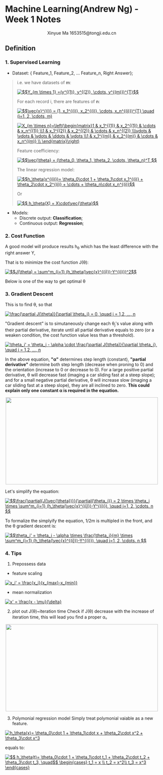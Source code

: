 # Machine Learning(Andrew Ng) - Week 1 Notes

<p align="center">
Xinyue Ma   1653515@tongji.edu.cn
</p>


## Definition

### 1. Supervised Learning
+ Dataset: 
{ Feature_1, Feature_2, ... Feature_n, Right Answer};

> i.e. we have datasets of **m**:
>
> <!--$$Y_{m \times 1} =(y^{(1)}, y^{(2)}, \cdots, y^{(m)})^{T}$$-->
>
><a href="https://www.codecogs.com/eqnedit.php?latex=$$Y_{m&space;\times&space;1}&space;=(y^{(1)},&space;y^{(2)},&space;\cdots,&space;y^{(m)})^{T}$$" target="_blank"><img src="https://latex.codecogs.com/gif.latex?$$Y_{m&space;\times&space;1}&space;=(y^{(1)},&space;y^{(2)},&space;\cdots,&space;y^{(m)})^{T}$$" title="$$Y_{m \times 1} =(y^{(1)}, y^{(2)}, \cdots, y^{(m)})^{T}$$" /></a>
>
> For each record i, there are features of **n**:
>
> <!--$$\vec{x}^{(i)} = (1, x_1^{(i)}, x_2^{(i)}, \cdots, x_n^{(i)})^{T} \quad (i=1, 2, \cdots, m) $$-->
>
> <a href="https://www.codecogs.com/eqnedit.php?latex=$$\vec{x}^{(i)}&space;=&space;(1,&space;x_1^{(i)},&space;x_2^{(i)},&space;\cdots,&space;x_n^{(i)})^{T}&space;\quad&space;(i=1,&space;2,&space;\cdots,&space;m)" target="_blank"><img src="https://latex.codecogs.com/gif.latex?$$\vec{x}^{(i)}&space;=&space;(1,&space;x_1^{(i)},&space;x_2^{(i)},&space;\cdots,&space;x_n^{(i)})^{T}&space;\quad&space;(i=1,&space;2,&space;\cdots,&space;m)" title="$$\vec{x}^{(i)} = (1, x_1^{(i)}, x_2^{(i)}, \cdots, x_n^{(i)})^{T} \quad (i=1, 2, \cdots, m)" /></a>
>
> <!--X_{m \times n}=\left(\begin{matrix}1 & x_1^{(1)} & x_2^{(1)} & \cdots & x_n^{(1)} \\1 & x_1^{(2)} & x_2^{(2)} & \cdots & x_n^{(2)} \\\vdots & \vdots & \vdots & \ddots & \vdots \\1 & x_1^{(m)} & x_2^{(m)} & \cdots & x_n^{(m)} \\ \end{matrix}\right)-->
>
> <a href="https://www.codecogs.com/eqnedit.php?latex=X_{m&space;\times&space;n}=\left(\begin{matrix}1&space;&&space;x_1^{(1)}&space;&&space;x_2^{(1)}&space;&&space;\cdots&space;&&space;x_n^{(1)}&space;\\1&space;&&space;x_1^{(2)}&space;&&space;x_2^{(2)}&space;&&space;\cdots&space;&&space;x_n^{(2)}&space;\\\vdots&space;&&space;\vdots&space;&&space;\vdots&space;&&space;\ddots&space;&&space;\vdots&space;\\1&space;&&space;x_1^{(m)}&space;&&space;x_2^{(m)}&space;&&space;\cdots&space;&&space;x_n^{(m)}&space;\\&space;\end{matrix}\right)" target="_blank"><img src="https://latex.codecogs.com/gif.latex?X_{m&space;\times&space;n}=\left(\begin{matrix}1&space;&&space;x_1^{(1)}&space;&&space;x_2^{(1)}&space;&&space;\cdots&space;&&space;x_n^{(1)}&space;\\1&space;&&space;x_1^{(2)}&space;&&space;x_2^{(2)}&space;&&space;\cdots&space;&&space;x_n^{(2)}&space;\\\vdots&space;&&space;\vdots&space;&&space;\vdots&space;&&space;\ddots&space;&&space;\vdots&space;\\1&space;&&space;x_1^{(m)}&space;&&space;x_2^{(m)}&space;&&space;\cdots&space;&&space;x_n^{(m)}&space;\\&space;\end{matrix}\right)" title="X_{m \times n}=\left(\begin{matrix}1 & x_1^{(1)} & x_2^{(1)} & \cdots & x_n^{(1)} \\1 & x_1^{(2)} & x_2^{(2)} & \cdots & x_n^{(2)} \\\vdots & \vdots & \vdots & \ddots & \vdots \\1 & x_1^{(m)} & x_2^{(m)} & \cdots & x_n^{(m)} \\ \end{matrix}\right)" /></a>
>
>  
> Feature coefficiency:
>
> <!--$$\vec{\theta} = (\theta_0, \theta_1, \theta_2, \cdots, \theta_n)^T $$-->
>
><a href="https://www.codecogs.com/eqnedit.php?latex=$$\vec{\theta}&space;=&space;(\theta_0,&space;\theta_1,&space;\theta_2,&space;\cdots,&space;\theta_n)^T&space;$$" target="_blank"><img src="https://latex.codecogs.com/gif.latex?$$\vec{\theta}&space;=&space;(\theta_0,&space;\theta_1,&space;\theta_2,&space;\cdots,&space;\theta_n)^T&space;$$" title="$$\vec{\theta} = (\theta_0, \theta_1, \theta_2, \cdots, \theta_n)^T $$" /></a>
> 
> The linear regression model:
>
> <!--$$h_\theta(x^{(i)})= \theta_0\cdot 1 + \theta_1\cdot x_1^{(i)} + \theta_2\cdot x_2^{(i)} + \cdots + \theta_n\cdot x_n^{(i)}$$-->
>
> <a href="https://www.codecogs.com/eqnedit.php?latex=$$h_\theta(x^{(i)})=&space;\theta_0\cdot&space;1&space;&plus;&space;\theta_1\cdot&space;x_1^{(i)}&space;&plus;&space;\theta_2\cdot&space;x_2^{(i)}&space;&plus;&space;\cdots&space;&plus;&space;\theta_n\cdot&space;x_n^{(i)}$$" target="_blank"><img src="https://latex.codecogs.com/gif.latex?$$h_\theta(x^{(i)})=&space;\theta_0\cdot&space;1&space;&plus;&space;\theta_1\cdot&space;x_1^{(i)}&space;&plus;&space;\theta_2\cdot&space;x_2^{(i)}&space;&plus;&space;\cdots&space;&plus;&space;\theta_n\cdot&space;x_n^{(i)}$$" title="$$h_\theta(x^{(i)})= \theta_0\cdot 1 + \theta_1\cdot x_1^{(i)} + \theta_2\cdot x_2^{(i)} + \cdots + \theta_n\cdot x_n^{(i)}$$" /></a>
>
> Or
>
> <!--$$ h_\theta(X) = X\cdot\vec{\theta}$$-->
>
> <a href="https://www.codecogs.com/eqnedit.php?latex=$$&space;h_\theta(X)&space;=&space;X\cdot\vec{\theta}$$" target="_blank"><img src="https://latex.codecogs.com/gif.latex?$$&space;h_\theta(X)&space;=&space;X\cdot\vec{\theta}$$" title="$$ h_\theta(X) = X\cdot\vec{\theta}$$" /></a>


+ Models:
	- Discrete output: **Classification**;
	- Continuous output: **Regression**;


### 2. Cost Function
A good model will produce results h<sub>θ</sub> which has the least difference with the right answer Y, 

That is to minimize the cost function J(θ):

<!--$$J(\theta) = \sum^m_{i=1} (h_\theta(\vec{x}^{(i)})-Y^{(i)})^2$$-->

<a href="https://www.codecogs.com/eqnedit.php?latex=$$J(\theta)&space;=&space;\sum^m_{i=1}&space;(h_\theta(\vec{x}^{(i)})-Y^{(i)})^2$$" target="_blank"><img src="https://latex.codecogs.com/gif.latex?$$J(\theta)&space;=&space;\sum^m_{i=1}&space;(h_\theta(\vec{x}^{(i)})-Y^{(i)})^2$$" title="$$J(\theta) = \sum^m_{i=1} (h_\theta(\vec{x}^{(i)})-Y^{(i)})^2$$" /></a>

Below is one of the way to get optimal θ

### 3. Gradient Descent

This is to find θ, so that 

<!--\frac{\partial J(\theta)}{\partial \theta_j} = 0, \quad j = 1,2, ..., n-->

<a href="https://www.codecogs.com/eqnedit.php?latex=\frac{\partial&space;J(\theta)}{\partial&space;\theta_j}&space;=&space;0,&space;\quad&space;j&space;=&space;1,2,&space;...,&space;n" target="_blank"><img src="https://latex.codecogs.com/gif.latex?\frac{\partial&space;J(\theta)}{\partial&space;\theta_j}&space;=&space;0,&space;\quad&space;j&space;=&space;1,2,&space;...,&space;n" title="\frac{\partial J(\theta)}{\partial \theta_j} = 0, \quad j = 1,2, ..., n" /></a>

"Gradient descent" is to simutaneously change each θ<sub>j</sub>'s value along with their partial derivative, iterate until all partial derivative equals to zero (or a weaken condition, the cost function value less than a threshold).

<!--\theta_j' = \theta_j - \alpha \cdot \frac{\partial J(\theta)}{\partial \theta_j}, \quad j = 1,2, ..., n-->

<a href="https://www.codecogs.com/eqnedit.php?latex=\theta_j'&space;=&space;\theta_j&space;-&space;\alpha&space;\cdot&space;\frac{\partial&space;J(\theta)}{\partial&space;\theta_j},&space;\quad&space;j&space;=&space;1,2,&space;...,&space;n" target="_blank"><img src="https://latex.codecogs.com/gif.latex?\theta_j'&space;=&space;\theta_j&space;-&space;\alpha&space;\cdot&space;\frac{\partial&space;J(\theta)}{\partial&space;\theta_j},&space;\quad&space;j&space;=&space;1,2,&space;...,&space;n" title="\theta_j' = \theta_j - \alpha \cdot \frac{\partial J(\theta)}{\partial \theta_j}, \quad j = 1,2, ..., n" /></a>

In the above equation, __"α"__ determines step length (constant), __"partial derivative"__ determine both step length (decrease when proning to 0) and the orientation (increase to 0 or decrease to 0).
For a large positive partial derivative, θ will decrease fast (imaging a car sliding fast at a steep slope); and for a small negative partial derivative, θ will increase slow (imaging a car sliding fast at a steep slope), they are all inclined to zero. **This could explain only one constant α is required in the equation.**

<div align=center>
	<img width="500" height="285" src="https://github.com/CnDE-M/Coursera_MarchineLearning/blob/master/Week_1_Gradient_Descent/svgs/gradient_descent.png"/>
</div>

Let's simplify the equation:
<!--$$\frac{\partial{J(\vec{\theta})}}{\partial{\theta_j}} = 2 \times \theta_j \times \sum^m_{i=1} (h_\theta(\vec{x}^{(i)})-Y^{(i)}), \quad j=1, 2, \cdots. n $$-->

<a href="https://www.codecogs.com/eqnedit.php?latex=$$\frac{\partial{J(\vec{\theta})}}{\partial{\theta_j}}&space;=&space;2&space;\times&space;\theta_j&space;\times&space;\sum^m_{i=1}&space;(h_\theta(\vec{x}^{(i)})-Y^{(i)}),&space;\quad&space;j=1,&space;2,&space;\cdots.&space;n&space;$$" target="_blank"><img src="https://latex.codecogs.com/gif.latex?$$\frac{\partial{J(\vec{\theta})}}{\partial{\theta_j}}&space;=&space;2&space;\times&space;\theta_j&space;\times&space;\sum^m_{i=1}&space;(h_\theta(\vec{x}^{(i)})-Y^{(i)}),&space;\quad&space;j=1,&space;2,&space;\cdots.&space;n&space;$$" title="$$\frac{\partial{J(\vec{\theta})}}{\partial{\theta_j}} = 2 \times \theta_j \times \sum^m_{i=1} (h_\theta(\vec{x}^{(i)})-Y^{(i)}), \quad j=1, 2, \cdots. n $$" /></a>

To formalize the simplyify the equation, 1/2m is multipled in the front, and the θ gradient descent is:

<!--$$\theta_j' = \theta_j - \alpha \times \frac{\theta_j}{m} \times \sum^m_{i=1} (h_\theta(\vec{x}^{(i)})-Y^{(i)}), \quad j=1, 2, \cdots. n $$-->

<a href="https://www.codecogs.com/eqnedit.php?latex=$$\theta_j'&space;=&space;\theta_j&space;-&space;\alpha&space;\times&space;\frac{\theta_j}{m}&space;\times&space;\sum^m_{i=1}&space;(h_\theta(\vec{x}^{(i)})-Y^{(i)}),&space;\quad&space;j=1,&space;2,&space;\cdots.&space;n&space;$$" target="_blank"><img src="https://latex.codecogs.com/gif.latex?$$\theta_j'&space;=&space;\theta_j&space;-&space;\alpha&space;\times&space;\frac{\theta_j}{m}&space;\times&space;\sum^m_{i=1}&space;(h_\theta(\vec{x}^{(i)})-Y^{(i)}),&space;\quad&space;j=1,&space;2,&space;\cdots.&space;n&space;$$" title="$$\theta_j' = \theta_j - \alpha \times \frac{\theta_j}{m} \times \sum^m_{i=1} (h_\theta(\vec{x}^{(i)})-Y^{(i)}), \quad j=1, 2, \cdots. n $$" /></a>

### 4. Tips

1. Prepossess data

+ feature scaling

<!--$$x_i' = \frac{x_i}{x_{max}-x_{min}}$$-->

<a href="https://www.codecogs.com/eqnedit.php?latex=x_i'&space;=&space;\frac{x_i}{x_{max}-x_{min}}" target="_blank"><img src="https://latex.codecogs.com/gif.latex?x_i'&space;=&space;\frac{x_i}{x_{max}-x_{min}}" title="x_i' = \frac{x_i}{x_{max}-x_{min}}" /></a>

+ mean normalization

<!--$$ x' = \frac{x - \mu}{\delta} $$-->

<a href="https://www.codecogs.com/eqnedit.php?latex=x'&space;=&space;\frac{x&space;-&space;\mu}{\delta}" target="_blank"><img src="https://latex.codecogs.com/gif.latex?x'&space;=&space;\frac{x&space;-&space;\mu}{\delta}" title="x' = \frac{x - \mu}{\delta}" /></a>

2. plot out J(θ)~iteration time
Check if J(θ) decrease with the increase of iteration time, this will lead you find a proper α。

<div align=center>
	<img width="500" height="285" src="https://github.com/CnDE-M/Coursera_MarchineLearning/blob/master/Week_1_Gradient_Descent/svgs/gradient_descent_3.png"/>
</div>

3. Polymonial regression model
Simply treat polymonial vaiable as a new feature.

<!--$$ h_\theta(x)= \theta_0\cdot 1 + \theta_1\cdot x + \theta_2\cdot x^2 + \theta_3\cdot x^3  $$-->

<a href="https://www.codecogs.com/eqnedit.php?latex=h_\theta(x)=&space;\theta_0\cdot&space;1&space;&plus;&space;\theta_1\cdot&space;x&space;&plus;&space;\theta_2\cdot&space;x^2&space;&plus;&space;\theta_3\cdot&space;x^3" target="_blank"><img src="https://latex.codecogs.com/gif.latex?h_\theta(x)=&space;\theta_0\cdot&space;1&space;&plus;&space;\theta_1\cdot&space;x&space;&plus;&space;\theta_2\cdot&space;x^2&space;&plus;&space;\theta_3\cdot&space;x^3" title="h_\theta(x)= \theta_0\cdot 1 + \theta_1\cdot x + \theta_2\cdot x^2 + \theta_3\cdot x^3" /></a>

equals to:
<!--$$ h_\theta(t)= \theta_0\cdot 1 + \theta_1\cdot t_1 + \theta_2\cdot t_2 + \theta_3\cdot t_3, \quad$$ \begin{cases} t_1 = x \\t_2 = x^2\\t_3 = x^3\end{cases}-->

<a href="https://www.codecogs.com/eqnedit.php?latex=$$&space;h_\theta(t)=&space;\theta_0\cdot&space;1&space;&plus;&space;\theta_1\cdot&space;t_1&space;&plus;&space;\theta_2\cdot&space;t_2&space;&plus;&space;\theta_3\cdot&space;t_3,&space;\quad$$&space;\begin{cases}&space;t_1&space;=&space;x&space;\\&space;t_2&space;=&space;x^2\\&space;t_3&space;=&space;x^3&space;\end{cases}" target="_blank"><img src="https://latex.codecogs.com/gif.latex?$$&space;h_\theta(t)=&space;\theta_0\cdot&space;1&space;&plus;&space;\theta_1\cdot&space;t_1&space;&plus;&space;\theta_2\cdot&space;t_2&space;&plus;&space;\theta_3\cdot&space;t_3,&space;\quad$$&space;\begin{cases}&space;t_1&space;=&space;x&space;\\&space;t_2&space;=&space;x^2\\&space;t_3&space;=&space;x^3&space;\end{cases}" title="$$ h_\theta(t)= \theta_0\cdot 1 + \theta_1\cdot t_1 + \theta_2\cdot t_2 + \theta_3\cdot t_3, \quad$$ \begin{cases} t_1 = x \\ t_2 = x^2\\ t_3 = x^3 \end{cases}" /></a>

